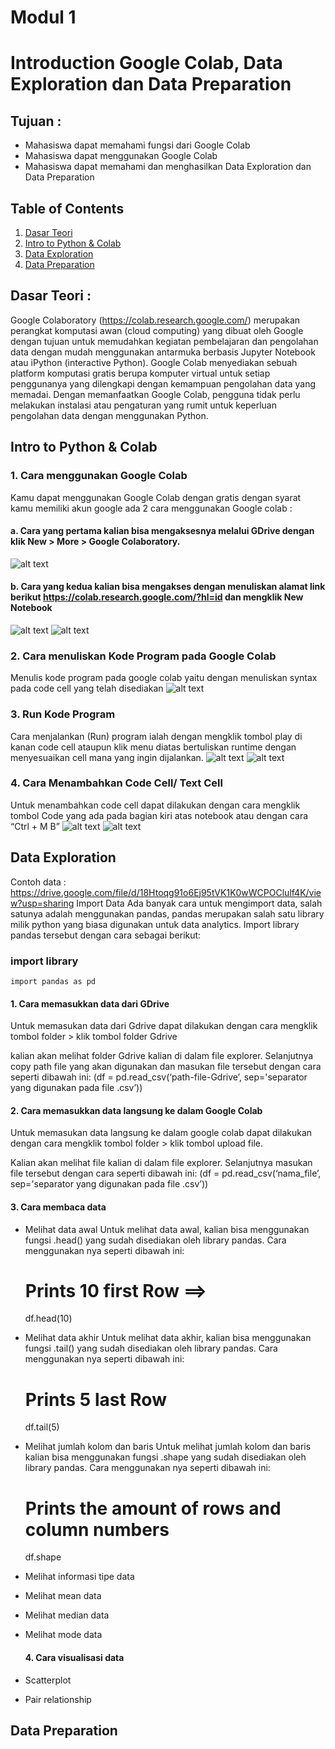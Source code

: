 # Modul 1
# Introduction Google Colab, Data Exploration dan Data Preparation

## Tujuan : 
- Mahasiswa dapat  memahami fungsi dari Google Colab
- Mahasiswa dapat menggunakan Google Colab
- Mahasiswa dapat memahami dan menghasilkan Data Exploration dan Data Preparation

## Table of Contents
1. [Dasar Teori](#dasar-teori)
2. [Intro to Python & Colab](#intro-to-python--colab)
3. [Data Exploration](#data-exploration)
4. [Data Preparation](#data-preparation)

## Dasar Teori :
Google Colaboratory (https://colab.research.google.com/) merupakan perangkat komputasi awan (cloud computing) yang dibuat oleh Google dengan tujuan untuk memudahkan kegiatan pembelajaran dan pengolahan data dengan mudah menggunakan antarmuka berbasis Jupyter Notebook atau iPython (interactive Python). Google Colab menyediakan sebuah platform komputasi gratis berupa komputer virtual untuk setiap penggunanya yang dilengkapi dengan kemampuan pengolahan data yang memadai. Dengan memanfaatkan Google Colab, pengguna tidak perlu melakukan instalasi atau pengaturan yang rumit untuk keperluan pengolahan data dengan menggunakan Python.

## Intro to Python & Colab
### 1. Cara menggunakan Google Colab
Kamu dapat menggunakan Google Colab dengan gratis dengan syarat kamu memiliki akun google ada 2 cara menggunakan Google colab : 
#### a. Cara yang pertama kalian bisa mengaksesnya melalui GDrive dengan klik New > More > Google Colaboratory.
![alt text](https://github.com/db-telkomsby/bigdataanalytic/blob/main/Data%20Analytics%20Essentials/images/image17.png?raw=true)

#### b. Cara yang kedua kalian bisa mengakses dengan menuliskan alamat link berikut https://colab.research.google.com/?hl=id dan mengklik New Notebook
![alt text](https://github.com/db-telkomsby/bigdataanalytic/blob/main/Data%20Analytics%20Essentials/images/image12.png?raw=true)
![alt text](https://github.com/db-telkomsby/bigdataanalytic/blob/main/Data%20Analytics%20Essentials/images/image18.png?raw=true)

### 2. Cara menuliskan Kode Program pada Google Colab
Menulis kode program pada google colab yaitu dengan menuliskan syntax pada code cell yang telah disediakan
![alt text](https://github.com/db-telkomsby/bigdataanalytic/blob/main/Data%20Analytics%20Essentials/images/image10.png?raw=true)

### 3. Run Kode Program
Cara menjalankan (Run) program ialah dengan mengklik tombol play di kanan code cell ataupun klik menu diatas bertuliskan runtime dengan menyesuaikan cell mana yang ingin dijalankan.
![alt text](https://github.com/db-telkomsby/bigdataanalytic/blob/main/Data%20Analytics%20Essentials/images/image5.png?raw=true)
![alt text](https://github.com/db-telkomsby/bigdataanalytic/blob/main/Data%20Analytics%20Essentials/images/image11.png?raw=true)

### 4. Cara Menambahkan Code Cell/ Text Cell
Untuk menambahkan code cell dapat dilakukan dengan cara mengklik tombol Code yang ada pada bagian kiri atas notebook atau dengan cara “Ctrl + M B”
![alt text](https://github.com/db-telkomsby/bigdataanalytic/blob/main/Data%20Analytics%20Essentials/images/image8.png?raw=true)
![alt text](https://github.com/db-telkomsby/bigdataanalytic/blob/main/Data%20Analytics%20Essentials/images/image9.png?raw=true)



## Data Exploration
Contoh data : 
https://drive.google.com/file/d/18Htoqg91o6Ej95tVK1K0wWCPOClulf4K/view?usp=sharing 
Import Data
	Ada banyak cara untuk mengimport data, salah satunya adalah menggunakan pandas, pandas merupakan salah satu library milik python yang biasa digunakan untuk data analytics. Import library pandas tersebut dengan cara sebagai berikut:
### import library
    import pandas as pd
   #### 1. Cara memasukkan data dari GDrive
   Untuk memasukan data dari Gdrive dapat dilakukan dengan cara mengklik tombol folder > klik tombol folder Gdrive

  kalian akan melihat folder Gdrive kalian  di dalam file explorer. Selanjutnya copy path file yang akan digunakan dan masukan file tersebut dengan cara seperti dibawah ini:
  (df = pd.read_csv(‘path-file-Gdrive’, sep='separator yang digunakan pada file .csv’))
  
   #### 2. Cara memasukkan data langsung ke dalam Google Colab
   Untuk memasukan data langsung ke dalam google colab dapat dilakukan dengan cara mengklik tombol folder > klik tombol upload file. 

  Kalian akan melihat file kalian di dalam file explorer. Selanjutnya masukan file tersebut dengan cara seperti dibawah ini:
  (df = pd.read_csv(‘nama_file’, sep='separator yang digunakan pada file .csv’))
  
   #### 3. Cara membaca data
* Melihat data awal
  Untuk melihat data awal, kalian bisa menggunakan fungsi .head() yang sudah disediakan oleh library pandas. Cara menggunakan nya seperti dibawah ini:
  # Prints 10 first Row ==>
  df.head(10)

* Melihat data akhir
  Untuk melihat data akhir, kalian bisa menggunakan fungsi .tail() yang sudah disediakan oleh library pandas. Cara menggunakan nya seperti dibawah ini:
  # Prints 5 last Row
  df.tail(5)

* Melihat jumlah kolom dan baris
  Untuk melihat jumlah kolom dan baris kalian bisa menggunakan fungsi .shape yang sudah disediakan oleh library pandas. Cara menggunakan nya seperti dibawah ini:
  # Prints the amount of rows and column numbers
  df.shape

* Melihat informasi tipe data
* Melihat mean data
* Melihat median data
* Melihat mode data 
   #### 4. Cara visualisasi data
* Scatterplot
* Pair relationship

   



## Data Preparation

